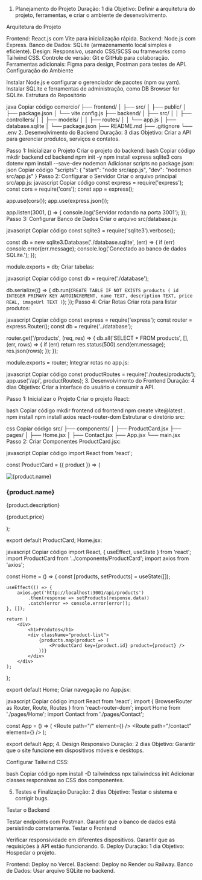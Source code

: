 1. Planejamento do Projeto
Duração: 1 dia
Objetivo: Definir a arquitetura do projeto, ferramentas, e criar o ambiente de desenvolvimento.

Arquitetura do Projeto

Frontend: React.js com Vite para inicialização rápida.
Backend: Node.js com Express.
Banco de Dados: SQLite (armazenamento local simples e eficiente).
Design: Responsivo, usando CSS/SCSS ou frameworks como Tailwind CSS.
Controle de versão: Git e GitHub para colaboração.
Ferramentas adicionais: Figma para design, Postman para testes de API.
Configuração do Ambiente

Instalar Node.js e configurar o gerenciador de pacotes (npm ou yarn).
Instalar SQLite e ferramentas de administração, como DB Browser for SQLite.
Estrutura do Repositório

java
Copiar código
comercio/
├── frontend/
│   ├── src/
│   ├── public/
│   ├── package.json
│   └── vite.config.js
├── backend/
│   ├── src/
│   │   ├── controllers/
│   │   ├── models/
│   │   ├── routes/
│   │   └── app.js
│   ├── database.sqlite
│   └── package.json
├── README.md
├── .gitignore
└── .env
2. Desenvolvimento do Backend
Duração: 3 dias
Objetivo: Criar a API para gerenciar produtos, serviços e contatos.

Passo 1: Inicializar o Projeto
Criar o projeto do backend:
bash
Copiar código
mkdir backend
cd backend
npm init -y
npm install express sqlite3 cors dotenv
npm install --save-dev nodemon
Adicionar scripts no package.json:
json
Copiar código
"scripts": {
  "start": "node src/app.js",
  "dev": "nodemon src/app.js"
}
Passo 2: Configurar o Servidor
Criar o arquivo principal src/app.js:
javascript
Copiar código
const express = require('express');
const cors = require('cors');
const app = express();

app.use(cors());
app.use(express.json());

app.listen(3001, () => {
    console.log('Servidor rodando na porta 3001');
});
Passo 3: Configurar Banco de Dados
Criar o arquivo src/database.js:

javascript
Copiar código
const sqlite3 = require('sqlite3').verbose();

const db = new sqlite3.Database('./database.sqlite', (err) => {
    if (err) console.error(err.message);
    console.log('Conectado ao banco de dados SQLite.');
});

module.exports = db;
Criar tabelas:

javascript
Copiar código
const db = require('./database');

db.serialize(() => {
    db.run(`
        CREATE TABLE IF NOT EXISTS products (
            id INTEGER PRIMARY KEY AUTOINCREMENT,
            name TEXT,
            description TEXT,
            price REAL,
            imageUrl TEXT
        )
    `);
});
Passo 4: Criar Rotas
Criar rota para listar produtos:

javascript
Copiar código
const express = require('express');
const router = express.Router();
const db = require('../database');

router.get('/products', (req, res) => {
    db.all('SELECT * FROM products', [], (err, rows) => {
        if (err) return res.status(500).send(err.message);
        res.json(rows);
    });
});

module.exports = router;
Integrar rotas no app.js:

javascript
Copiar código
const productRoutes = require('./routes/products');
app.use('/api', productRoutes);
3. Desenvolvimento do Frontend
Duração: 4 dias
Objetivo: Criar a interface do usuário e consumir a API.

Passo 1: Inicializar o Projeto
Criar o projeto React:

bash
Copiar código
mkdir frontend
cd frontend
npm create vite@latest .
npm install
npm install axios react-router-dom
Estruturar o diretório src:

css
Copiar código
src/
├── components/
│   ├── ProductCard.jsx
├── pages/
│   ├── Home.jsx
│   ├── Contact.jsx
├── App.jsx
└── main.jsx
Passo 2: Criar Componentes
ProductCard.jsx:

javascript
Copiar código
import React from 'react';

const ProductCard = ({ product }) => (
    <div className="product-card">
        <img src={product.imageUrl} alt={product.name} />
        <h3>{product.name}</h3>
        <p>{product.description}</p>
        <p>{product.price}</p>
    </div>
);

export default ProductCard;
Home.jsx:

javascript
Copiar código
import React, { useEffect, useState } from 'react';
import ProductCard from '../components/ProductCard';
import axios from 'axios';

const Home = () => {
    const [products, setProducts] = useState([]);

    useEffect(() => {
        axios.get('http://localhost:3001/api/products')
            .then(response => setProducts(response.data))
            .catch(error => console.error(error));
    }, []);

    return (
        <div>
            <h1>Produtos</h1>
            <div className="product-list">
                {products.map(product => (
                    <ProductCard key={product.id} product={product} />
                ))}
            </div>
        </div>
    );
};

export default Home;
Criar navegação no App.jsx:

javascript
Copiar código
import React from 'react';
import { BrowserRouter as Router, Route, Routes } from 'react-router-dom';
import Home from './pages/Home';
import Contact from './pages/Contact';

const App = () => (
    <Router>
        <Routes>
            <Route path="/" element={<Home />} />
            <Route path="/contact" element={<Contact />} />
        </Routes>
    </Router>
);

export default App;
4. Design Responsivo
Duração: 2 dias
Objetivo: Garantir que o site funcione em dispositivos móveis e desktops.

Configurar Tailwind CSS:

bash
Copiar código
npm install -D tailwindcss
npx tailwindcss init
Adicionar classes responsivas ao CSS dos componentes.

5. Testes e Finalização
Duração: 2 dias
Objetivo: Testar o sistema e corrigir bugs.

Testar o Backend

Testar endpoints com Postman.
Garantir que o banco de dados está persistindo corretamente.
Testar o Frontend

Verificar responsividade em diferentes dispositivos.
Garantir que as requisições à API estão funcionando.
6. Deploy
Duração: 1 dia
Objetivo: Hospedar o projeto.

Frontend: Deploy no Vercel.
Backend: Deploy no Render ou Railway.
Banco de Dados: Usar arquivo SQLite no backend.
